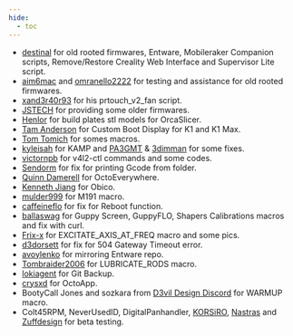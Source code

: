 ```yaml
---
hide:
  - toc
---
```


- [destinal](https://www.reddit.com/user/destinal/) for old rooted firmwares, Entware, Mobileraker Companion scripts, Remove/Restore Creality Web Interface and Supervisor Lite script.
- [aim6mac](https://www.youtube.com/c/aim6mac) and [omranello2222](https://www.reddit.com/u/omranello2222/) for testing and assistance for old rooted firmwares.
- [xand3r40r93](https://www.reddit.com/u/xand3r40r93/) for his prtouch_v2_fan script.
- [JSTECH](https://www.youtube.com/@Jstech3d) for providing some older firmwares.
- [Henlor](https://www.printables.com/model/537623-creality-build-plate-models-and-textures) for build plates stl models for OrcaSlicer.
- [Tam Anderson](https://www.facebook.com/groups/557442779831567/user/1603433384) for Custom Boot Display for K1 and K1 Max.
- [Tom Tomich](https://github.com/Tombraider2006) for somes macros.
- [kyleisah](https://github.com/kyleisah/Klipper-Adaptive-Meshing-Purging) for KAMP and [PA3GMT](https://github.com/PA3GMT) & [3dimman](https://github.com/3dimman) for some fixes.
- [victornpb](https://github.com/victornpb) for v4l2-ctl commands and some codes.
- [Sendorm](https://www.reddit.com/user/Sendorm/) for fix for printing Gcode from folder.
- [Quinn Damerell](https://github.com/QuinnDamerell) for OctoEverywhere.
- [Kenneth Jiang](https://github.com/kennethjiang) for Obico.
- [mulder999](https://github.com/mulder999) for M191 macro.
- [caffeineflo](https://github.com/caffeineflo) for fix for Reboot function.
- [ballaswag](https://github.com/ballaswag) for Guppy Screen, GuppyFLO, Shapers Calibrations macros and fix with curl.
- [Frix-x](https://github.com/Frix-x) for EXCITATE_AXIS_AT_FREQ macro and some pics.
- [d3dorsett](https://github.com/d3dorsett) for fix for 504 Gateway Timeout error.
- [avoylenko](https://github.com/avoylenko) for mirroring Entware repo.
- [Tombraider2006](https://github.com/Tombraider2006) for LUBRICATE_RODS macro.
- [lokiagent](https://github.com/lokiagent/K1-Backup) for Git Backup.
- [crysxd](https://github.com/crysxd) for OctoApp.
- BootyCall Jones and sozkara from [D3vil Design Discord](https://discord.gg/d3vil-design) for WARMUP macro.
- Colt45RPM, NeverUsedID, DigitalPanhandler, [KORSiRO](https://github.com/KORSiRO), [Nastras](https://github.com/Nastras) and [Zuffdesign](https://github.com/zuffdesign) for beta testing.

<br />
